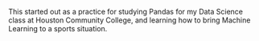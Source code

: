 This started out as a practice for studying Pandas for my Data Science class 
at Houston Community College, and learning how to bring Machine Learning 
to a sports situation. 

